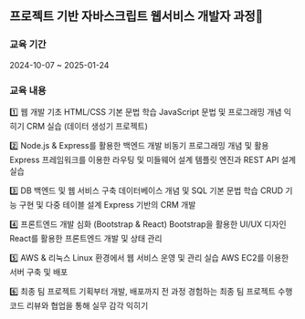## 프로젝트 기반 자바스크립트 웹서비스 개발자 과정🌱

### 교육 기간
2024-10-07 ~ 2025-01-24

### 교육 내용
1️⃣ 웹 개발 기초
HTML/CSS 기본 문법 학습
JavaScript 문법 및 프로그래밍 개념 익히기
CRM 실습 (데이터 생성기 프로젝트)

2️⃣ Node.js & Express를 활용한 백엔드 개발
비동기 프로그래밍 개념 및 활용
Express 프레임워크를 이용한 라우팅 및 미들웨어 설계
템플릿 엔진과 REST API 설계 실습

3️⃣ DB 백엔드 및 웹 서비스 구축
데이터베이스 개념 및 SQL 기본 문법 학습
CRUD 기능 구현 및 다중 테이블 설계
Express 기반의 CRM 개발

4️⃣ 프론트엔드 개발 심화 (Bootstrap & React)
Bootstrap을 활용한 UI/UX 디자인
React를 활용한 프론트엔드 개발 및 상태 관리

5️⃣ AWS & 리눅스
Linux 환경에서 웹 서비스 운영 및 관리 실습
AWS EC2를 이용한 서버 구축 및 배포

6️⃣ 최종 팀 프로젝트
기획부터 개발, 배포까지 전 과정 경험하는 최종 팀 프로젝트 수행
코드 리뷰와 협업을 통해 실무 감각 익히기


